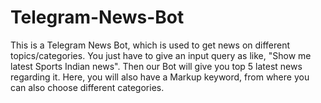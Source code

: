 # Telegram-News-Bot
This is a Telegram News Bot, which is used to get news on different topics/categories.
You just have to give an input query as like, "Show me latest Sports Indian news".
Then our Bot will give you top 5 latest news regarding it.
Here, you will also have a Markup keyword, from where you can also choose different categories.

